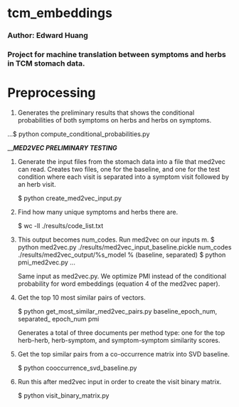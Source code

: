 # tcm_embeddings

### Author: Edward Huang

### Project for machine translation between symptoms and herbs in TCM stomach data.


# Preprocessing

1.  Generates the preliminary results that shows the conditional probabilities of both symptoms on herbs and herbs on symptoms.

...$ python compute_conditional_probabilities.py


___________________________MED2VEC PRELIMINARY TESTING_________________________

1.  Generate the input files from the stomach data into a file that med2vec
    can read. Creates two files, one for the baseline, and one for the test
    condition where each visit is separated into a symptom visit followed by
    an herb visit.

    $ python create_med2vec_input.py

2.  Find how many unique symptoms and herbs there are.
    
    $ wc -ll ./results/code_list.txt

3.  This output becomes num_codes. Run med2vec on our inputs
m.
    $ python med2vec.py ./results/med2vec_input_baseline.pickle num_codes
                            ./results/med2vec_output/%s_model % (baseline,
                                                            separated)
    $ python pmi_med2vec.py ...

    Same input as med2vec.py. We optimize PMI instead of the conditional
    probability for word embeddings (equation 4 of the med2vec paper).

4.  Get the top 10 most similar pairs of vectors.

    $ python get_most_similar_med2vec_pairs.py baseline_epoch_num, separated_
                epoch_num pmi<optional>

    Generates a total of three documents per method type: one for the top
    herb-herb, herb-symptom, and symptom-symptom similarity scores.

5. Get the top similar pairs from a co-occurrence matrix into SVD baseline.

    $ python cooccurrence_svd_baseline.py
    

6. Run this after med2vec input in order to create the visit binary matrix.

    $ python visit_binary_matrix.py